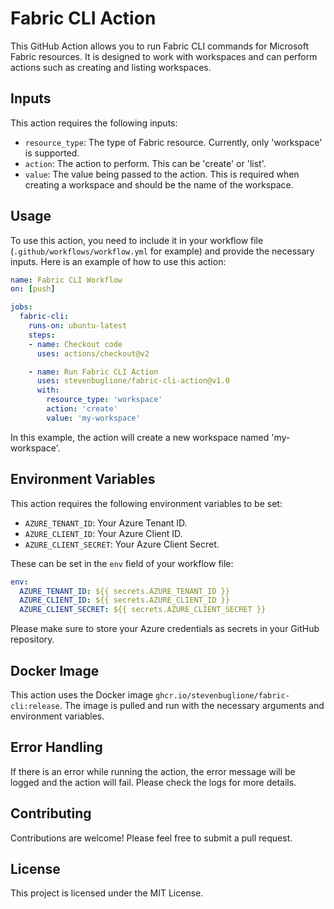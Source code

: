 # Fabric CLI Action

This GitHub Action allows you to run Fabric CLI commands for Microsoft Fabric resources. It is designed to work with workspaces and can perform actions such as creating and listing workspaces.

## Inputs

This action requires the following inputs:

- `resource_type`: The type of Fabric resource. Currently, only 'workspace' is supported.
- `action`: The action to perform. This can be 'create' or 'list'.
- `value`: The value being passed to the action. This is required when creating a workspace and should be the name of the workspace.

## Usage

To use this action, you need to include it in your workflow file (`.github/workflows/workflow.yml` for example) and provide the necessary inputs. Here is an example of how to use this action:

```yaml
name: Fabric CLI Workflow
on: [push]

jobs:
  fabric-cli:
    runs-on: ubuntu-latest
    steps:
    - name: Checkout code
      uses: actions/checkout@v2

    - name: Run Fabric CLI Action
      uses: stevenbuglione/fabric-cli-action@v1.0
      with:
        resource_type: 'workspace'
        action: 'create'
        value: 'my-workspace'
```

In this example, the action will create a new workspace named 'my-workspace'.

## Environment Variables

This action requires the following environment variables to be set:

- `AZURE_TENANT_ID`: Your Azure Tenant ID.
- `AZURE_CLIENT_ID`: Your Azure Client ID.
- `AZURE_CLIENT_SECRET`: Your Azure Client Secret.

These can be set in the `env` field of your workflow file:

```yaml
env:
  AZURE_TENANT_ID: ${{ secrets.AZURE_TENANT_ID }}
  AZURE_CLIENT_ID: ${{ secrets.AZURE_CLIENT_ID }}
  AZURE_CLIENT_SECRET: ${{ secrets.AZURE_CLIENT_SECRET }}
```

Please make sure to store your Azure credentials as secrets in your GitHub repository.

## Docker Image

This action uses the Docker image `ghcr.io/stevenbuglione/fabric-cli:release`. The image is pulled and run with the necessary arguments and environment variables.

## Error Handling

If there is an error while running the action, the error message will be logged and the action will fail. Please check the logs for more details.

## Contributing

Contributions are welcome! Please feel free to submit a pull request.

## License

This project is licensed under the MIT License. 
 
